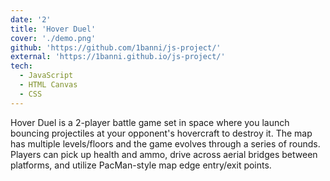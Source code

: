 ```yaml
---
date: '2'
title: 'Hover Duel'
cover: './demo.png'
github: 'https://github.com/1banni/js-project/'
external: 'https://1banni.github.io/js-project/'
tech:
  - JavaScript
  - HTML Canvas
  - CSS
---
```


Hover Duel is a 2-player battle game set in space where you launch bouncing projectiles at your opponent's hovercraft to destroy it. The map has multiple levels/floors and the game evolves through a series of rounds. Players can pick up health and ammo, drive across aerial bridges between platforms, and utilize PacMan-style map edge entry/exit points.
